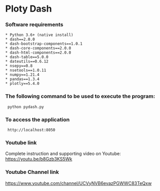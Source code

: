# Ploty Dash

### Software requirements
	* Python 3.6+ (native install)
  	* dash==2.0.0
  	* dash-bootstrap-components==1.0.1
  	* dash-core-components==2.0.0
  	* dash-html-components==2.0.0
  	* dash-table==5.0.0
  	* dateutils==0.6.12
  	* nsepy==0.8
  	* nsetools==1.0.11
  	* numpy==1.21.4
  	* pandas==1.3.4
  	* plotly==5.4.0

### The following command to be used to execute the program:
 	 python pydash.py
### To access  the application 
 	 http://localhost:8050 
	
### Youtube link 
Complete instruction and supporting video on Youtube: https://youtu.be/b8Gzb3KS5Wk

### Youtube Channel link
https://www.youtube.com/channel/UCVyNVB6evazPGWWC83TeQxw
